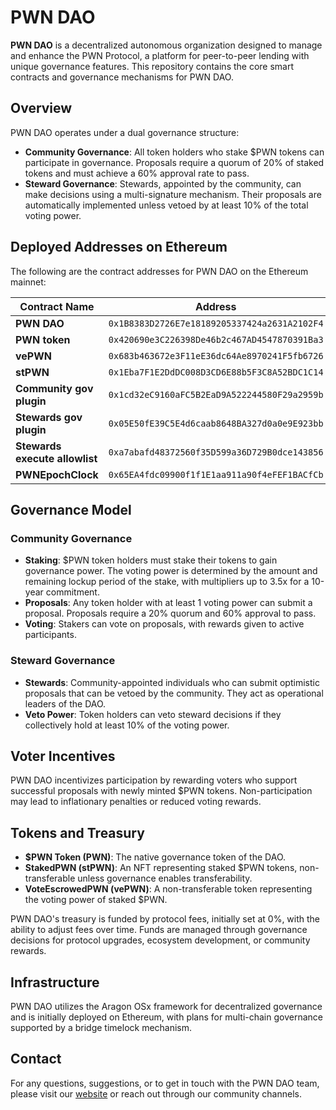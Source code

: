 # PWN DAO

**PWN DAO** is a decentralized autonomous organization designed to manage and enhance the PWN Protocol, a platform for peer-to-peer lending with unique governance features. This repository contains the core smart contracts and governance mechanisms for PWN DAO.

## Overview

PWN DAO operates under a dual governance structure:

- **Community Governance**: All token holders who stake $PWN tokens can participate in governance. Proposals require a quorum of 20% of staked tokens and must achieve a 60% approval rate to pass.
- **Steward Governance**: Stewards, appointed by the community, can make decisions using a multi-signature mechanism. Their proposals are automatically implemented unless vetoed by at least 10% of the total voting power.

## Deployed Addresses on Ethereum

The following are the contract addresses for PWN DAO on the Ethereum mainnet:

| Contract Name                     | Address |
| -                                 | - |
| **PWN DAO**	                    | `0x1B8383D2726E7e18189205337424a2631A2102F4` |
| **PWN token**                     | `0x420690e3C226398De46b2c467AD4547870391Ba3` |
| **vePWN**	                        | `0x683b463672e3F11eE36dc64Ae8970241F5fb6726` |
| **stPWN**	                        | `0x1Eba7F1E2DdDC008D3CD6E88b5F3C8A52BDC1C14` |
| **Community gov plugin**          | `0x1cd32eC9160aFC5B2EaD9A522244580F29a2959b` |
| **Stewards gov plugin**	        | `0x05E50fE39C5E4d6caab8648BA327d0a0e9E923bb` |
| **Stewards execute allowlist**    | `0xa7abafd48372560f35D599a36D729B0dce143856` |
| **PWNEpochClock**	                | `0x65EA4fdc09900f1f1E1aa911a90f4eFEF1BACfCb` |

## Governance Model

### Community Governance

- **Staking**: $PWN token holders must stake their tokens to gain governance power. The voting power is determined by the amount and remaining lockup period of the stake, with multipliers up to 3.5x for a 10-year commitment.
- **Proposals**: Any token holder with at least 1 voting power can submit a proposal. Proposals require a 20% quorum and 60% approval to pass.
- **Voting**: Stakers can vote on proposals, with rewards given to active participants.

### Steward Governance

- **Stewards**: Community-appointed individuals who can submit optimistic proposals that can be vetoed by the community. They act as operational leaders of the DAO.
- **Veto Power**: Token holders can veto steward decisions if they collectively hold at least 10% of the voting power.

## Voter Incentives

PWN DAO incentivizes participation by rewarding voters who support successful proposals with newly minted $PWN tokens. Non-participation may lead to inflationary penalties or reduced voting rewards.

## Tokens and Treasury

- **$PWN Token (PWN)**: The native governance token of the DAO.
- **StakedPWN (stPWN)**: An NFT representing staked $PWN tokens, non-transferable unless governance enables transferability.
- **VoteEscrowedPWN (vePWN)**: A non-transferable token representing the voting power of staked $PWN.

PWN DAO's treasury is funded by protocol fees, initially set at 0%, with the ability to adjust fees over time. Funds are managed through governance decisions for protocol upgrades, ecosystem development, or community rewards.

## Infrastructure

PWN DAO utilizes the Aragon OSx framework for decentralized governance and is initially deployed on Ethereum, with plans for multi-chain governance supported by a bridge timelock mechanism.

## Contact

For any questions, suggestions, or to get in touch with the PWN DAO team, please visit our [website](https://pwn.xyz) or reach out through our community channels.
